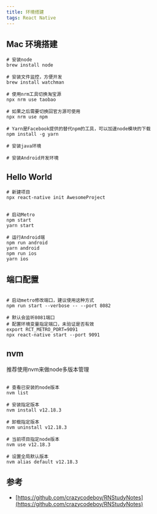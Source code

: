 ```yaml
---
title: 环境搭建
tags: React Native 
---
```




## Mac 环境搭建


```shell
# 安装node
brew install node

# 安装文件监控，方便开发
brew install watchman

# 使用nrm工具切换淘宝源
npx nrm use taobao

# 如果之后需要切换回官方源可使用
npx nrm use npm

# Yarn是Facebook提供的替代npm的工具，可以加速node模块的下载
npm install -g yarn

# 安装java环境

# 安装Android开发环境

```




## Hello World

```shell
# 新建项目
npx react-native init AwesomeProject


# 启动Metro
npm start 
yarn start

# 运行Android端
npm run android
yarn android
npm run ios
yarn ios
```


## 端口配置

```shell

# 启动metro修改端口，建议使用这种方式
npm run start --verbose -- --port 8082

# 默认会监听8081端口
# 配置环境变量指定端口，未验证是否有效
export RCT_METRO_PORT=9091
npx react-native start --port 9091
```


## nvm

推荐使用nvm来做node多版本管理

```shell

# 查看已安装的node版本
nvm list

# 安装指定版本
nvm install v12.18.3

# 卸载指定版本
nvm uninstall v12.18.3

# 当前项目指定node版本
nvm use v12.18.3

# 设置全局默认版本
nvm alias default v12.18.3
```




## 参考

- [https://github.com/crazycodeboy/RNStudyNotes](https://github.com/crazycodeboy/RNStudyNotes)